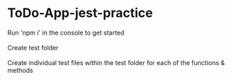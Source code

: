 # ToDo-App-jest-practice

Run 'npm i' in the console to get started <br/>
<br/>
Create test folder <br/>
<br/>
Create individual test files within the test folder for each of the functions & methods <br/>
